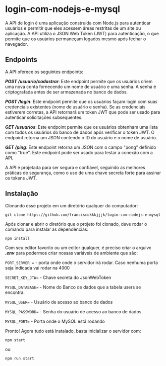 # login-com-nodejs-e-mysql
A API de login é uma aplicação construída com Node.js para autenticar usuários e permitir que eles acessem áreas restritas de um site ou aplicação. A API utiliza o JSON Web Token (JWT) para autenticação, o que permite que os usuários permaneçam logados mesmo após fechar o navegador.

## Endpoints

A API oferece os seguintes endpoints:

***POST /usuario/cadastrar***: Este endpoint permite que os usuários criem uma nova conta fornecendo um nome de usuário e uma senha. A senha é criptografada antes de ser armazenada no banco de dados.

***POST /login***: Este endpoint permite que os usuários façam login com suas credenciais existentes (nome de usuário e senha). Se as credenciais estiverem corretas, a API retornará um token JWT que pode ser usado para autenticar solicitações subsequentes.

***GET /usuarios***: Este endpoint permite que os usuários obtenham uma lista com todos os usuários do banco de dados após verificar o token JWT. O endpoint retorna um JSON contendo o ID do usuário e o nome de usuário.

***GET /ping***: Este endpoint retorna um JSON com o campo "pong" definido como "true". Este endpoint pode ser usado para testar a conexão com a API.

A API é projetada para ser segura e confiável, seguindo as melhores práticas de segurança, como o uso de uma chave secreta forte para assinar os tokens JWT.

## Instalação
Clonando esse projeto em um diretório qualquer do computador:

``git clone https://github.com/franciscokkkjjjk/login-com-nodejs-e-mysql``

Após clonar e abrir o diretório que o projeto foi clonado, deve rodar o comando para instalar as dependências:

``npm install``

Com seu editor favorito ou um editor qualquer, é preciso criar o arquivo ***.env*** para podermos criar nossas variáveis de ambiente que são:

``PORT_SERVER =`` - porta onde onde o servidor irá rodar. Caso nenhuma porta seja indicada vai rodar na 4000

``SECRET_KEY_JTW=`` - Chave secreta do JsonWebToken

``MYSQL_DATABASE=`` - Nome do Banco de dados que a tabela users se encontra.

``MYSQL_USER=`` - Usuário de acesso ao banco de dados

``MYSQL_PASSWORD=`` - Senha do usuário de acesso ao banco de dados
 
``MYSQL_PORT=`` - Porta onde o MySQL está rodando

Pronto! Agora tudo está instalado, basta inicializar o servidor com:

``npm start`` 

ou 

``npm run start``

